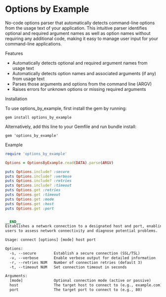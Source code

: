 # Options by Example

No-code options parser that automatically detects command-line options from the usage text of your application. This intuitive parser identifies optional and required argument names as well as option names without requiring any additional code, making it easy to manage user input for your command-line applications.

Features

- Automatically detects optional and required argument names from usage text
- Automatically detects option names and associated arguments (if any) from usage text
- Parses those arguments and options from the command line (ARGV)
- Raises errors for unknown options or missing required arguments

Installation

To use options_by_example, first install the gem by running:

```
gem install options_by_example
```

Alternatively, add this line to your Gemfile and run bundle install:

```
gem 'options_by_example'
```

Example

```ruby
require 'options_by_example'

Options = OptionsByExample.read(DATA).parse(ARGV)

puts Options.include? :secure
puts Options.include? :verbose
puts Options.include? :retries
puts Options.include? :timeout
puts Options.get :retries
puts Options.get :timeout
puts Options.get :mode
puts Options.get :host
puts Options.get :port


__END__
Establishes a network connection to a designated host and port, enabling
users to assess network connectivity and diagnose potential problems.

Usage: connect [options] [mode] host port

Options:
  -s, --secure        Establish a secure connection (SSL/TSL)
  -v, --verbose       Enable verbose output for detailed information
  -r, --retries NUM   Number of connection retries (default 3)
  -t, --timeout NUM   Set connection timeout in seconds

Arguments:
  [mode]              Optional connection mode (active or passive)
  host                The target host to connect to (e.g., example.com)
  port                The target port to connect to (e.g., 80)
```

